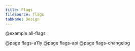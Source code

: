 ```yaml
---
title: Flags
fileSource: flags
tabName: Design
---
```


@example all-flags

@page flags-a11y
@page flags-api
@page flags-changelog
